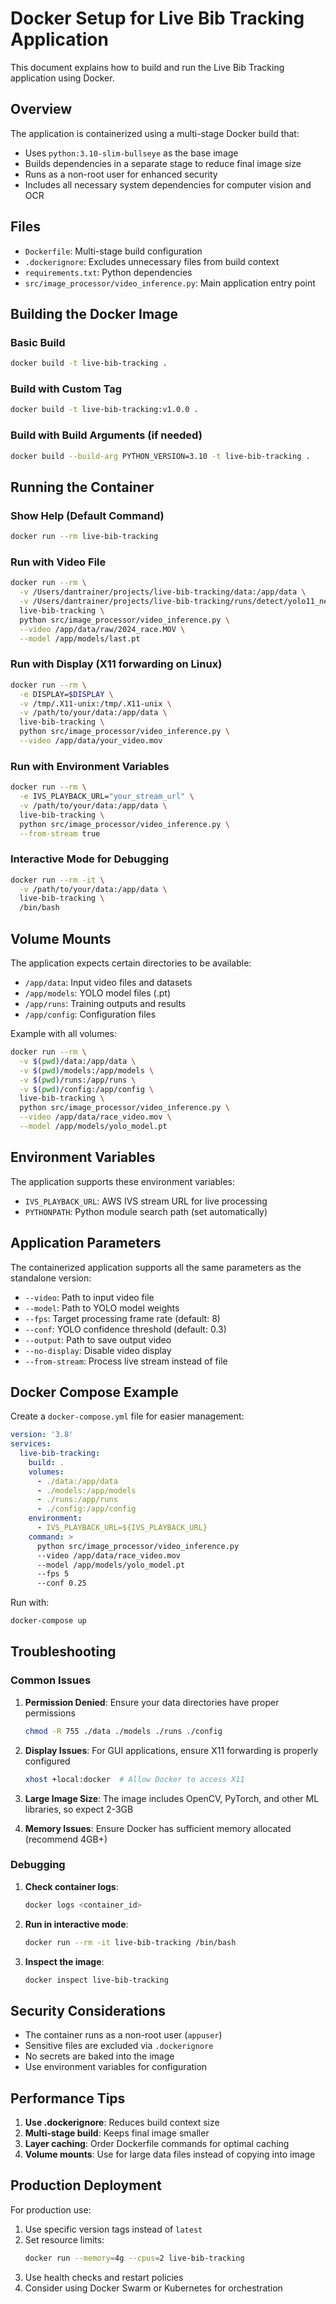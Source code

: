 # Docker Setup for Live Bib Tracking Application

This document explains how to build and run the Live Bib Tracking application using Docker.

## Overview

The application is containerized using a multi-stage Docker build that:
- Uses `python:3.10-slim-bullseye` as the base image
- Builds dependencies in a separate stage to reduce final image size
- Runs as a non-root user for enhanced security
- Includes all necessary system dependencies for computer vision and OCR

## Files

- `Dockerfile`: Multi-stage build configuration
- `.dockerignore`: Excludes unnecessary files from build context
- `requirements.txt`: Python dependencies
- `src/image_processor/video_inference.py`: Main application entry point

## Building the Docker Image

### Basic Build
```bash
docker build -t live-bib-tracking .
```

### Build with Custom Tag
```bash
docker build -t live-bib-tracking:v1.0.0 .
```

### Build with Build Arguments (if needed)
```bash
docker build --build-arg PYTHON_VERSION=3.10 -t live-bib-tracking .
```

## Running the Container

### Show Help (Default Command)
```bash
docker run --rm live-bib-tracking
```

### Run with Video File
```bash
docker run --rm \
  -v /Users/dantrainer/projects/live-bib-tracking/data:/app/data \
  -v /Users/dantrainer/projects/live-bib-tracking/runs/detect/yolo11_new_data/weights:/app/models \
  live-bib-tracking \
  python src/image_processor/video_inference.py \
  --video /app/data/raw/2024_race.MOV \
  --model /app/models/last.pt
```

### Run with Display (X11 forwarding on Linux)
```bash
docker run --rm \
  -e DISPLAY=$DISPLAY \
  -v /tmp/.X11-unix:/tmp/.X11-unix \
  -v /path/to/your/data:/app/data \
  live-bib-tracking \
  python src/image_processor/video_inference.py \
  --video /app/data/your_video.mov
```

### Run with Environment Variables
```bash
docker run --rm \
  -e IVS_PLAYBACK_URL="your_stream_url" \
  -v /path/to/your/data:/app/data \
  live-bib-tracking \
  python src/image_processor/video_inference.py \
  --from-stream true
```

### Interactive Mode for Debugging
```bash
docker run --rm -it \
  -v /path/to/your/data:/app/data \
  live-bib-tracking \
  /bin/bash
```

## Volume Mounts

The application expects certain directories to be available:

- `/app/data`: Input video files and datasets
- `/app/models`: YOLO model files (.pt)
- `/app/runs`: Training outputs and results
- `/app/config`: Configuration files

Example with all volumes:
```bash
docker run --rm \
  -v $(pwd)/data:/app/data \
  -v $(pwd)/models:/app/models \
  -v $(pwd)/runs:/app/runs \
  -v $(pwd)/config:/app/config \
  live-bib-tracking \
  python src/image_processor/video_inference.py \
  --video /app/data/race_video.mov \
  --model /app/models/yolo_model.pt
```

## Environment Variables

The application supports these environment variables:

- `IVS_PLAYBACK_URL`: AWS IVS stream URL for live processing
- `PYTHONPATH`: Python module search path (set automatically)

## Application Parameters

The containerized application supports all the same parameters as the standalone version:

- `--video`: Path to input video file
- `--model`: Path to YOLO model weights
- `--fps`: Target processing frame rate (default: 8)
- `--conf`: YOLO confidence threshold (default: 0.3)
- `--output`: Path to save output video
- `--no-display`: Disable video display
- `--from-stream`: Process live stream instead of file

## Docker Compose Example

Create a `docker-compose.yml` file for easier management:

```yaml
version: '3.8'
services:
  live-bib-tracking:
    build: .
    volumes:
      - ./data:/app/data
      - ./models:/app/models
      - ./runs:/app/runs
      - ./config:/app/config
    environment:
      - IVS_PLAYBACK_URL=${IVS_PLAYBACK_URL}
    command: >
      python src/image_processor/video_inference.py
      --video /app/data/race_video.mov
      --model /app/models/yolo_model.pt
      --fps 5
      --conf 0.25
```

Run with:
```bash
docker-compose up
```

## Troubleshooting

### Common Issues

1. **Permission Denied**: Ensure your data directories have proper permissions
   ```bash
   chmod -R 755 ./data ./models ./runs ./config
   ```

2. **Display Issues**: For GUI applications, ensure X11 forwarding is properly configured
   ```bash
   xhost +local:docker  # Allow Docker to access X11
   ```

3. **Large Image Size**: The image includes OpenCV, PyTorch, and other ML libraries, so expect 2-3GB
   
4. **Memory Issues**: Ensure Docker has sufficient memory allocated (recommend 4GB+)

### Debugging

1. **Check container logs**:
   ```bash
   docker logs <container_id>
   ```

2. **Run in interactive mode**:
   ```bash
   docker run --rm -it live-bib-tracking /bin/bash
   ```

3. **Inspect the image**:
   ```bash
   docker inspect live-bib-tracking
   ```

## Security Considerations

- The container runs as a non-root user (`appuser`)
- Sensitive files are excluded via `.dockerignore`
- No secrets are baked into the image
- Use environment variables for configuration

## Performance Tips

1. **Use .dockerignore**: Reduces build context size
2. **Multi-stage build**: Keeps final image smaller
3. **Layer caching**: Order Dockerfile commands for optimal caching
4. **Volume mounts**: Use for large data files instead of copying into image

## Production Deployment

For production use:

1. Use specific version tags instead of `latest`
2. Set resource limits:
   ```bash
   docker run --memory=4g --cpus=2 live-bib-tracking
   ```
3. Use health checks and restart policies
4. Consider using Docker Swarm or Kubernetes for orchestration
